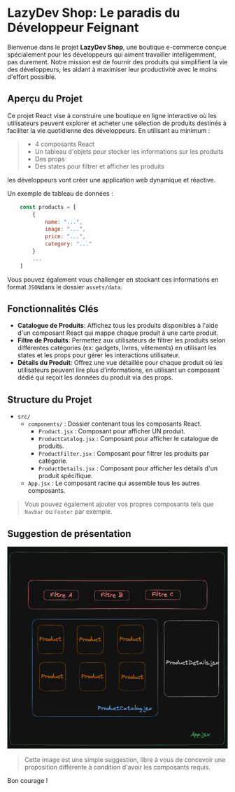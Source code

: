 # LazyDev Shop: Le paradis du Développeur Feignant

Bienvenue dans le projet **LazyDev Shop**, une boutique e-commerce conçue spécialement pour les développeurs qui aiment travailler intelligemment, pas durement. Notre mission est de fournir des produits qui simplifient la vie des développeurs, les aidant à maximiser leur productivité avec le moins d'effort possible.

## Aperçu du Projet

Ce projet React vise à construire une boutique en ligne interactive où les utilisateurs peuvent explorer et acheter une sélection de produits destinés à faciliter la vie quotidienne des développeurs. En utilisant au minimum :

> - 4 composants React
> - Un tableau d'objets pour stocker les informations sur les produits
> - Des props
> - Des states pour filtrer et afficher les produits

les développeurs vont créer une application web dynamique et réactive.

Un exemple de tableau de données :

```javascript
    const products = [
        {
            name: "...",
            image: "...",
            price: "...",
            category: "..."
        }
        ...
    ]
```

Vous pouvez également vous challenger en stockant ces informations en format `JSON`dans le dossier `assets/data`.

## Fonctionnalités Clés

- **Catalogue de Produits**: Affichez tous les produits disponibles à l'aide d'un composant React qui mappe chaque produit à une carte produit.
- **Filtre de Produits**: Permettez aux utilisateurs de filtrer les produits selon différentes catégories (ex: gadgets, livres, vêtements) en utilisant les states et les props pour gérer les interactions utilisateur.
- **Détails du Produit**: Offrez une vue détaillée pour chaque produit où les utilisateurs peuvent lire plus d'informations, en utilisant un composant dédié qui reçoit les données du produit via des props.

## Structure du Projet

- `src/`
  - `components/` : Dossier contenant tous les composants React.
    - `Product.jsx` : Composant pour afficher UN produit.
    - `ProductCatalog.jsx` : Composant pour afficher le catalogue de produits.
    - `ProductFilter.jsx` : Composant pour filtrer les produits par catégorie.
    - `ProductDetails.jsx` : Composant pour afficher les détails d'un produit spécifique.
  - `App.jsx` : Le composant racine qui assemble tous les autres composants.

> Vous pouvez également ajouter vos propres composants tels que `Navbar` ou `Footer` par exemple.

## Suggestion de présentation

![apercu](./images/example.png)

> Cette image est une simple suggestion, libre à vous de concevoir une proposition différente à condition d'avoir les composants requis.


Bon courage !
